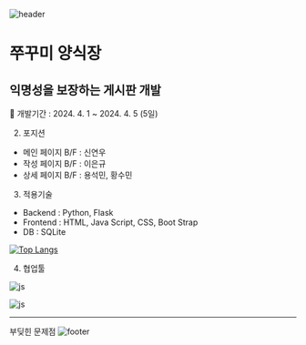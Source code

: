 ![header](https://capsule-render.vercel.app/api?type=waving&color=37B1FF&height=210&section=headertext=쭈꾸미%20양식장)
# 쭈꾸미 양식장

## 익명성을 보장하는 게시판 개발

:calendar: 개발기간 : 2024. 4. 1 ~ 2024. 4. 5 (5일)

2. 포지션
- 메인 페이지 B/F : 신연우
- 작성 페이지 B/F : 이은규
- 상세 페이지 B/F : 용석민, 황수민

3. 적용기술
- Backend : Python, Flask
- Frontend : HTML, Java Script, CSS, Boot Strap
- DB : SQLite

[![Top Langs](https://github-readme-stats.vercel.app/api/top-langs/?username=sumina-codewell)](https://github.com/anuraghazra/github-readme-stats)

4. 협업툴

![js](https://img.shields.io/badge/GitHub-100000?style=for-the-badge&logo=github&logoColor=white)

![js](https://img.shields.io/badge/Slack-4A154B?style=for-the-badge&logo=slack&logoColor=whit)

***

부딪힌 문제점
![footer](https://capsule-render.vercel.app/api?type=waving&color=37B1FF&height=210&section=footer)

